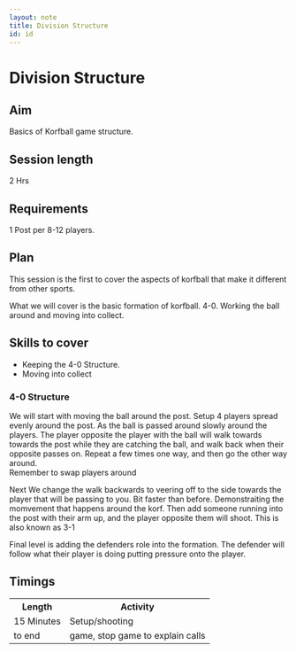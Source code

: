 ```yaml
---
layout: note
title: Division Structure
id: id
---
```


# Division Structure

## Aim
Basics of Korfball game structure.

## Session length 
2 Hrs

## Requirements
1 Post per 8-12 players.

## Plan
This session is the first to cover the aspects of korfball that make it different from other sports. 

What we will cover is the basic formation of korfball. 4-0. Working the ball around and moving into collect.


## Skills to cover

* Keeping the 4-0 Structure.
* Moving into collect

### 4-0 Structure

We will start with moving the ball around the post. Setup 4 players spread evenly around the post. 
As the ball is passed around slowly around the players. The player opposite the player with the ball will walk towards towards the post while they are catching the ball, and walk back when their opposite passes on. Repeat a few times one way, and then go the other way around.
</br>Remember to swap players around

Next We change the walk backwards to veering off to the side towards the player that will be passing to you. Bit faster than before. Demonstraiting the momvement that happens around the korf.
Then add someone running into the post with their arm up, and the player opposite them will shoot. This is also known as 3-1

Final level is adding the defenders role into the formation. 
The defender will follow what their player is doing putting pressure onto the player. 


## Timings
<table>
<tr>
 <th>Length</th>
 <th>Activity</th>
</tr>
<tr>
 <td>15 Minutes </td>
 <td>Setup/shooting</td> 
</tr>
<tr> 
 <td>to end </td>
 <td>game, stop game to explain calls</td>
</tr>
</table>